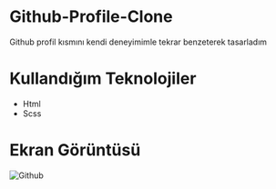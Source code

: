 # Github-Profile-Clone
Github profil kısmını kendi deneyimimle tekrar benzeterek tasarladım
# Kullandığım Teknolojiler
- Html
- Scss
# Ekran Görüntüsü

![Github](https://github.com/user-attachments/assets/a55e8acd-0dea-4044-b2d0-677677d04b9d)
